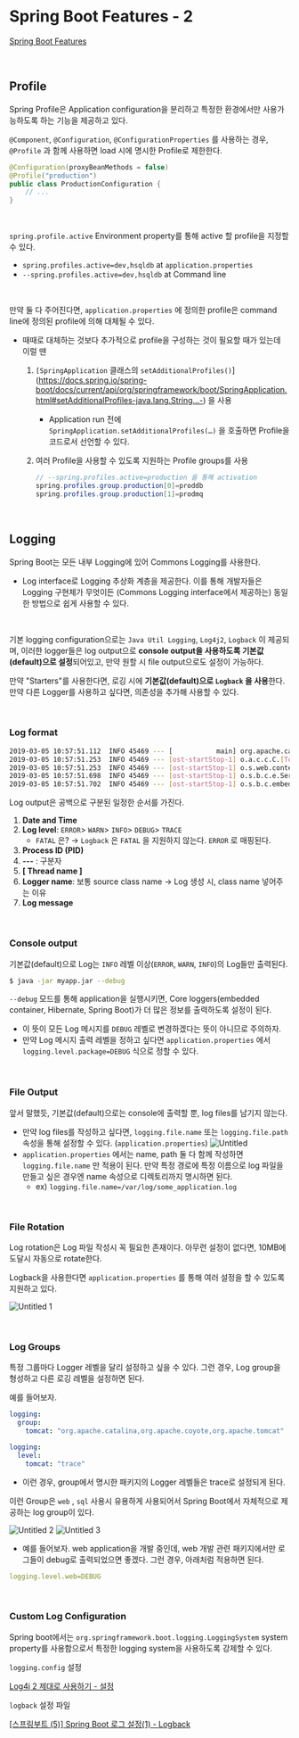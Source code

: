 # Spring Boot Features - 2

[Spring Boot Features](https://docs.spring.io/spring-boot/docs/2.4.3/reference/html/spring-boot-features.html#boot-features-profiles)

<br>

## Profile

Spring Profile은 Application configuration을 분리하고 특정한 환경에서만 사용가능하도록 하는 기능을 제공하고 있다.

`@Component`, `@Configuration`, `@ConfigurationProperties` 를 사용하는 경우, `@Profile` 과 함께 사용하면 load 시에 명시한 Profile로 제한한다.

```java
@Configuration(proxyBeanMethods = false)
@Profile("production")
public class ProductionConfiguration {
    // ...
}
```
<br>


`spring.profile.active`  Environment property를 통해 active 할 profile을 지정할 수 있다.

- `spring.profiles.active=dev,hsqldb` at `application.properties`
- `--spring.profiles.active=dev,hsqldb` at Command line

<br>

만약 둘 다 주어진다면, `application.properties` 에 정의한 profile은 command line에 정의된 profile에 의해 대체될 수 있다.

- 때때로 대체하는 것보다 추가적으로 profile을 구성하는 것이 필요할 때가 있는데 이럴 땐
    1. `[SpringApplication` 클래스의 `setAdditionalProfiles()`](https://docs.spring.io/spring-boot/docs/current/api/org/springframework/boot/SpringApplication.html#setAdditionalProfiles-java.lang.String...-) 을 사용
        - Application run 전에 `SpringApplication.setAdditionalProfiles(…)` 을 호출하면 Profile을 코드로서 선언할 수 있다.
    2.  여러 Profile을 사용할 수 있도록 지원하는 Profile groups를 사용

        ```java
        // --spring.profiles.active=production 을 통해 activation
        spring.profiles.group.production[0]=proddb
        spring.profiles.group.production[1]=prodmq
        ```

<br>


## Logging

Spring Boot는 모든 내부 Logging에 있어 Commons Logging를 사용한다. 

- Log interface로 Logging 추상화 계층을 제공한다. 이를 통해 개발자들은 Logging 구현체가 무엇이든 (Commons Logging interface에서 제공하는) 동일한 방법으로 쉽게 사용할 수 있다.

<br>

기본 logging configuration으로는 `Java Util Logging`, `Log4j2`, `Logback` 이 제공되며, 이러한 logger들은 log output으로 **console output을 사용하도록 기본값(default)으로 설정**되어있고, 만약 원할 시 file output으로도 설정이 가능하다.

만약 "Starters"를 사용한다면, 로깅 시에 **기본값(default)으로 `Logback` 을 사용**한다. 만약 다른 Logger를 사용하고 싶다면, 의존성을 추가해 사용할 수 있다.

<br>

### Log format

```bash
2019-03-05 10:57:51.112  INFO 45469 --- [           main] org.apache.catalina.core.StandardEngine  : Starting Servlet Engine: Apache Tomcat/7.0.52
2019-03-05 10:57:51.253  INFO 45469 --- [ost-startStop-1] o.a.c.c.C.[Tomcat].[localhost].[/]       : Initializing Spring embedded WebApplicationContext
2019-03-05 10:57:51.253  INFO 45469 --- [ost-startStop-1] o.s.web.context.ContextLoader            : Root WebApplicationContext: initialization completed in 1358 ms
2019-03-05 10:57:51.698  INFO 45469 --- [ost-startStop-1] o.s.b.c.e.ServletRegistrationBean        : Mapping servlet: 'dispatcherServlet' to [/]
2019-03-05 10:57:51.702  INFO 45469 --- [ost-startStop-1] o.s.b.c.embedded.FilterRegistrationBean  : Mapping filter: 'hiddenHttpMethodFilter' to: [/*]
```

Log output은 공백으로 구분된 일정한 순서를 가진다.

1. **Date and Time**
2. **Log level**: `ERROR`> `WARN`> `INFO`> `DEBUG`> `TRACE`
    - `FATAL` 은? → `Logback` 은 `FATAL` 을 지원하지 않는다. `ERROR` 로 매핑된다.
3. **Process ID (PID)**
4. **---** : 구분자
5. **[ Thread name ]**
6. **Logger name**: 보통 source class name → Log 생성 시, class name 넣어주는 이유
7. **Log message**

<br>

### Console output

기본값(default)으로 Log는 `INFO` 레벨 이상(`ERROR`, `WARN`, `INFO`)의 Log들만 출력된다.

```bash
$ java -jar myapp.jar --debug
```

`--debug` 모드를 통해 application을 실행시키면, Core loggers(embedded container, Hibernate, Spring Boot)가 더 많은 정보를 출력하도록 설정이 된다.

- 이 뜻이 모든 Log 메시지를 `DEBUG` 레벨로 변경하겠다는 뜻이 아니므로 주의하자.
- 만약 Log 메시지 출력 레벨을 정하고 싶다면 `application.properties` 에서 `logging.level.package=DEBUG` 식으로 정할 수 있다.

<br>

### File Output

앞서 말했듯, 기본값(default)으로는 console에 출력할 뿐, log files를 남기지 않는다.

- 만약 log files를 작성하고 싶다면, `logging.file.name`  또는 `logging.file.path`  속성을 통해 설정할 수 있다. (`application.properties`)
    ![Untitled](https://user-images.githubusercontent.com/37873745/118115350-c95b7000-b423-11eb-905b-0e6d85cdf110.png)
- `application.properties` 에서는 name, path 둘 다 함께 작성하면 `logging.file.name`  만 적용이 된다. 만약 특정 경로에 특정 이름으로 log 파일을 만들고 싶은 경우엔 name 속성으로 디렉토리까지 명시하면 된다.
    - ex) `logging.file.name=/var/log/some_application.log`

<br>

### File Rotation

Log rotation은 Log 파일 작성시 꼭 필요한 존재이다. 아무런 설정이 없다면, 10MB에 도달시 자동으로 rotate한다.

Logback을 사용한다면 `application.properties` 를 통해 여러 설정을 할 수 있도록 지원하고 있다.

![Untitled 1](https://user-images.githubusercontent.com/37873745/118115334-c6607f80-b423-11eb-88ff-b2daa99f7d50.png)

<br>

### Log Groups

특정 그룹마다 Logger 레벨을 달리 설정하고 싶을 수 있다. 그런 경우, Log group을 형성하고 다른 로깅 레벨을 설정하면 된다.

예를 들어보자.

```yaml
logging:
  group:
    tomcat: "org.apache.catalina,org.apache.coyote,org.apache.tomcat"
```

```yaml
logging:
  level:
    tomcat: "trace"
```

- 이런 경우, group에서 명시한 패키지의 Logger 레벨들은 trace로 설정되게 된다.

이런 Group은 `web` , `sql` 사용시 유용하게 사용되어서 Spring Boot에서 자체적으로 제공하는 log group이 있다.

![Untitled 2](https://user-images.githubusercontent.com/37873745/118115341-c791ac80-b423-11eb-8092-5646b7d06899.png)
![Untitled 3](https://user-images.githubusercontent.com/37873745/118115346-c8c2d980-b423-11eb-8af4-b55be4214dc9.png)

- 예를 들어보자. web application을 개발 중인데, web 개발 관련 패키지에서만 로그들이 debug로 출력되었으면 좋겠다. 그런 경우, 아래처럼 적용하면 된다.

```yaml
logging.level.web=DEBUG
```

<br>

### Custom Log Configuration

Spring boot에서는 `org.springframework.boot.logging.LoggingSystem` system property를 사용함으로서 특정한 logging system을 사용하도록 강제할 수 있다.

`logging.config` 설정 

[Log4j 2 제대로 사용하기 - 설정](https://velog.io/@bread_dd/Log4j-2-%EC%A0%9C%EB%8C%80%EB%A1%9C-%EC%82%AC%EC%9A%A9%ED%95%98%EA%B8%B0)

`logback` 설정 파일

[[스프링부트 (5)] Spring Boot 로그 설정(1) - Logback](https://goddaehee.tistory.com/206)